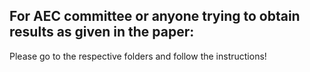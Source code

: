 ## For AEC committee or anyone trying to obtain results as given in the paper: 

Please go to the respective folders and follow the instructions!
